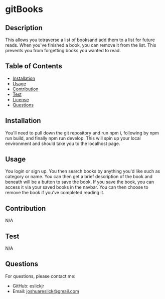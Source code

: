 # gitBooks
  
  ## Description
  This allows you totraverse a list of booksand add them to a list for future reads. When you've finished a book, you can remove it from the list. This prevents you from forgetting books you wanted to read.
  ## Table of Contents
  - [Installation](#installation)
  - [Usage](#usage)
  - [Contribution](#contribution)
  - [Test](#test)
  - [License](#license)
  - [Questions](#questions)
  ## Installation
  You'll need to pull down the git repository and run npm i, following by npm run build, and finally npm run develop. This will spin up your local environment and should take you to the localhost page.
  ## Usage
  You login or sign up. You then search books by anything you'd like such as category or name. You can then get a brief description of the book and beneath will be a button to save the book. If you save the book, you can access it via your saved books in the navbar. You can then choose to remove the book if you've completed reading it.
  ## Contribution
  N/A
  ## Test
  N/A
  
  
  ## Questions
  For questions, please contact me:
  - GitHub: eslickjr
  - Email: joshuareslick@gmail.com
  